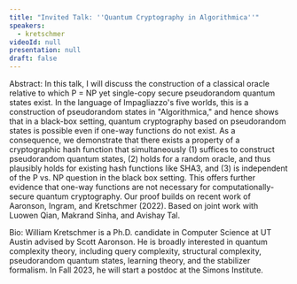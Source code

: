 ```yaml
---
title: "Invited Talk: ''Quantum Cryptography in Algorithmica''"
speakers:
  - kretschmer
videoId: null
presentation: null
draft: false
---
```

Abstract: In this talk, I will discuss the construction of a classical oracle relative to which P = NP yet single-copy secure pseudorandom quantum states exist. In the language of Impagliazzo's five worlds, this is a construction of pseudorandom states in "Algorithmica," and hence shows that in a black-box setting, quantum cryptography based on pseudorandom states is possible even if one-way functions do not exist. As a consequence, we demonstrate that there exists a property of a cryptographic hash function that simultaneously (1) suffices to construct pseudorandom quantum states, (2) holds for a random oracle, and thus plausibly holds for existing hash functions like SHA3, and (3) is independent of the P vs. NP question in the black box setting. This offers further evidence that one-way functions are not necessary for computationally-secure quantum cryptography. Our proof builds on recent work of Aaronson, Ingram, and Kretschmer (2022). Based on joint work with Luowen Qian, Makrand Sinha, and Avishay Tal.

Bio: William Kretschmer is a Ph.D. candidate in Computer Science at UT Austin advised by Scott Aaronson. He is broadly interested in quantum complexity theory, including query complexity, structural complexity, pseudorandom quantum states, learning theory, and the stabilizer formalism. In Fall 2023, he will start a postdoc at the Simons Institute.


<!-- fields to use above: -->
<!-- videoId: "Vfl9pPh6ipI" -->
<!-- presentation: "/slides/invited-MargaridaPereira.pdf" -->
